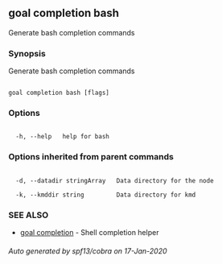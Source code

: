 ## goal completion bash



Generate bash completion commands



### Synopsis



Generate bash completion commands



```

goal completion bash [flags]

```



### Options



```

  -h, --help   help for bash

```



### Options inherited from parent commands



```

  -d, --datadir stringArray   Data directory for the node

  -k, --kmddir string         Data directory for kmd

```



### SEE ALSO



* [goal completion](../completion/)	 - Shell completion helper


###### Auto generated by spf13/cobra on 17-Jan-2020

